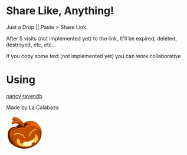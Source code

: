 Share Like, Anything!
=====

Just a Drop || Paste > Share Link. 

After 5 visits (not implemented yet) to the link, It'll be expired, deleted, destroyed, etc, etc...

If you copy some text (not implemented yet) you can work collaborative

Using
===
[nancy](http://nancyfx.org/)
[ravendb](http://ravendb.net/)

Made by La Calabaza

![La Calabaza](https://github.com/jjchiw/dpath/raw/master/calabaza.png "La Calabaza")
